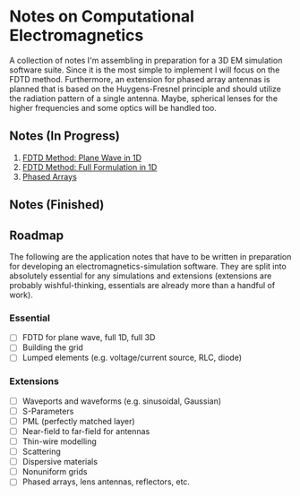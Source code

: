 # Notes on Computational Electromagnetics
A collection of notes I'm assembling in preparation for a 3D EM simulation software suite. Since it is the most simple to implement I will focus on the FDTD method. Furthermore, an extension for phased array antennas is planned that is based on the Huygens-Fresnel principle and should utilize the radiation pattern of a single antenna. Maybe, spherical lenses for the higher frequencies and some optics will be handled too.

## Notes (In Progress)

1. [FDTD Method: Plane Wave in 1D](/notes/plane_wave/plane_wave.pdf)  
2. [FDTD Method: Full Formulation in 1D](/notes/full_formulation_1d/full_formulation_1d.pdf)  
3. [Phased Arrays](/notes/phased_arrays/phased_arrays.pdf)  

## Notes (Finished)

## Roadmap
The following are the application notes that have to be written in preparation for developing an electromagnetics-simulation software. They are split into absolutely essential for any simulations and extensions (extensions are probably wishful-thinking, essentials are already more than a handful of work).

### Essential
- [ ] FDTD for plane wave, full 1D, full 3D
- [ ] Building the grid
- [ ] Lumped elements (e.g. voltage/current source, RLC, diode)

### Extensions
- [ ] Waveports and waveforms (e.g. sinusoidal, Gaussian)
- [ ] S-Parameters
- [ ] PML (perfectly matched layer)
- [ ] Near-field to far-field for antennas
- [ ] Thin-wire modelling
- [ ] Scattering
- [ ] Dispersive materials
- [ ] Nonuniform grids
- [ ] Phased arrays, lens antennas, reflectors, etc.

